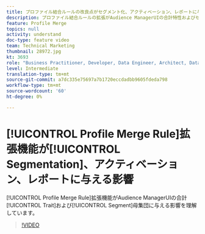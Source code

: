 ```yaml
---
title: プロファイル結合ルールの改良点がセグメント化、アクティベーション、レポートに与える影響
description: プロファイル結合ルールの拡張がAudience ManagerUIの合計特性およびセグメント母集団に与える影響について
feature: Profile Merge
topics: null
activity: understand
doc-type: feature video
team: Technical Marketing
thumbnail: 28972.jpg
kt: 3693
role: "Business Practitioner, Developer, Data Engineer, Architect, Data Architect, Administrator, Leader"
level: Intermediate
translation-type: tm+mt
source-git-commit: a7dc335e75697a7b1720eccdadbb9605fdeda798
workflow-type: tm+mt
source-wordcount: '60'
ht-degree: 0%

---
```



# [!UICONTROL Profile Merge Rule]拡張機能が[!UICONTROL Segmentation]、アクティベーション、レポートに与える影響

[!UICONTROL Profile Merge Rule]拡張機能がAudience ManagerUIの合計[!UICONTROL Trait]および[!UICONTROL Segment]母集団に与える影響を理解しています。

>[!VIDEO](https://video.tv.adobe.com/v/28972/?quality=12)
